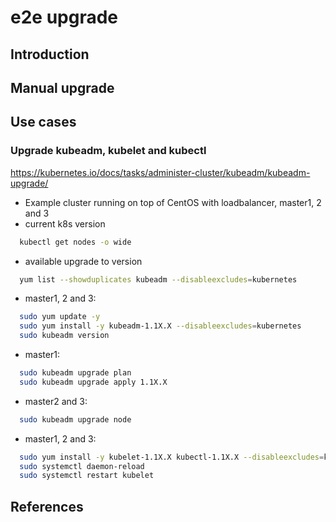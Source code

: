 # e2e upgrade 

## Introduction

## Manual upgrade

## Use cases
### Upgrade kubeadm, kubelet and kubectl
https://kubernetes.io/docs/tasks/administer-cluster/kubeadm/kubeadm-upgrade/

* Example cluster running on top of CentOS with loadbalancer, master1, 2 and 3
* current k8s version
```sh
  kubectl get nodes -o wide
```
* available upgrade to version
```sh
  yum list --showduplicates kubeadm --disableexcludes=kubernetes
```
* master1, 2 and 3:
```sh
  sudo yum update -y
  sudo yum install -y kubeadm-1.1X.X --disableexcludes=kubernetes
  sudo kubeadm version
```
* master1:
```sh
  sudo kubeadm upgrade plan
  sudo kubeadm upgrade apply 1.1X.X
```
* master2 and 3:
```sh
  sudo kubeadm upgrade node
```
* master1, 2 and 3:
```sh
  sudo yum install -y kubelet-1.1X.X kubectl-1.1X.X --disableexcludes=kubernetes
  sudo systemctl daemon-reload
  sudo systemctl restart kubelet
```
## 

## References
